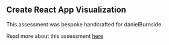 ## Create React App Visualization

This assessment was bespoke handcrafted for danielBurnside.

Read more about this assessment [here](https://react.eogresources.com)
